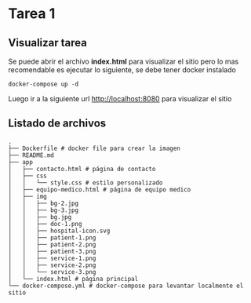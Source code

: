 # Tarea 1

## Visualizar tarea

Se puede abrir el archivo **index.html** para visualizar el sitio pero lo mas recomendable es ejecutar lo siguiente, se debe tener docker instalado

```
docker-compose up -d
```

Luego ir a la siguiente url [http://localhost:8080](http://localhost:8080) para visualizar el sitio

## Listado de archivos

```
.
├── Dockerfile # docker file para crear la imagen
├── README.md
├── app
│   ├── contacto.html # página de contacto
│   ├── css
│   │   └── style.css # estilo personalizado
│   ├── equipo-medico.html # página de equipo medico
│   ├── img
│   │   ├── bg-2.jpg
│   │   ├── bg-3.jpg
│   │   ├── bg.jpg
│   │   ├── doc-1.png
│   │   ├── hospital-icon.svg
│   │   ├── patient-1.png
│   │   ├── patient-2.png
│   │   ├── patient-3.png
│   │   ├── service-1.png
│   │   ├── service-2.png
│   │   └── service-3.png
│   └── index.html # página principal
└── docker-compose.yml # docker-compose para levantar localmente el sitio
```
